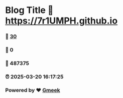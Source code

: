 # Blog Title :link: https://7r1UMPH.github.io 
### :page_facing_up: [30](https://7r1UMPH.github.io/tag.html) 
### :speech_balloon: 0 
### :hibiscus: 487375 
### :alarm_clock: 2025-03-20 16:17:25 
### Powered by :heart: [Gmeek](https://github.com/Meekdai/Gmeek)
